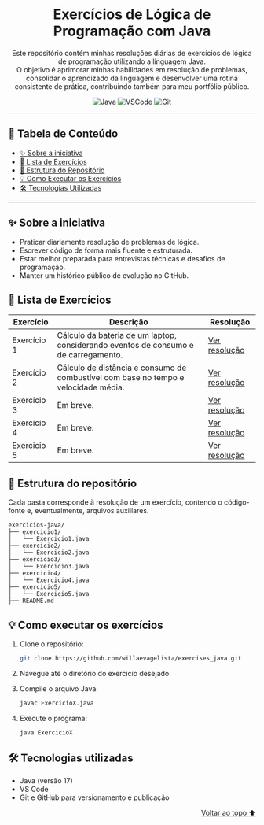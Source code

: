 <div align='center' id='topo'/>

# Exercícios de Lógica de Programação com Java

Este repositório contém minhas resoluções diárias de exercícios de lógica de programação utilizando a linguagem Java.  
O objetivo é aprimorar minhas habilidades em resolução de problemas, consolidar o aprendizado da linguagem e desenvolver uma rotina consistente de prática, contribuindo também para meu portfólio público.

</div>

<div align='center'/>

  ![Java](https://a11ybadges.com/badge?logo=java)
  ![VSCode](https://a11ybadges.com/badge?text=VSCode&badgeColor=purple)
  ![Git](https://a11ybadges.com/badge?logo=git)

</div>

******

## 📖 Tabela de Conteúdo
- [✨ Sobre a iniciativa](#sobreIniciativa)
- [📝 Lista de Exercícios](#listaDeExercicios)
- [📂 Estrutura do Repositório](#estruturaDoRepositório)
- [💡 Como Executar os Exercícios](#executarExercicios)
- [🛠️ Tecnologias Utilizadas](#tecnologiasUtilizadas)

---

<div id='sobreIniciativa'/> 
  
## ✨ Sobre a iniciativa

- Praticar diariamente resolução de problemas de lógica.
- Escrever código de forma mais fluente e estruturada.
- Estar melhor preparada para entrevistas técnicas e desafios de programação.
- Manter um histórico público de evolução no GitHub.

<div id='listaDeExercicios'/> 
  
## 📝 Lista de Exercícios

| Exercício | Descrição | Resolução |
|-----------|-----------|-----------|
| Exercício 1 | Cálculo da bateria de um laptop, considerando eventos de consumo e de carregamento. | [Ver resolução](src/javaExercicios/Exercicio1.java) |
| Exercício 2 | Cálculo de distância e consumo de combustível com base no tempo e velocidade média. | [Ver resolução](src/javaExercicios/Exercicio2.java) |
| Exercício 3 | Em breve. | [Ver resolução](src/javaExercicios/Exercicio3.java) |
| Exercicio 4 | Em breve. | [Ver resolução](src/javaExercicios/Exercicio4.java) |
| Exercicio 5 | Em breve. | [Ver resolução](src/javaExercicios/Exercicio5.java) |

<div id='estruturaDoRepositório'/> 

## 📂 Estrutura do repositório

Cada pasta corresponde à resolução de um exercício, contendo o código-fonte e, eventualmente, arquivos auxiliares.

```
exercicios-java/
├── exercicio1/
│   └── Exercicio1.java
├── exercicio2/
│   └── Exercicio2.java
├── exercicio3/
│   └── Exercicio3.java
├── exercicio4/
│   └── Exercicio4.java
├── exercicio5/
│   └── Exercicio5.java
├── README.md
```

<div id='executarExercicios'/> 

## 💡 Como executar os exercícios

1. Clone o repositório:
   ```bash
   git clone https://github.com/willaevagelista/exercises_java.git

2. Navegue até o diretório do exercício desejado.

3. Compile o arquivo Java:

   ```bash
   javac ExercicioX.java

4. Execute o programa:

   ```bash
   java ExercicioX

<div id='tecnologiasUtilizadas'/> 

## 🛠️ Tecnologias utilizadas

- Java (versão 17)
- VS Code
- Git e GitHub para versionamento e publicação

<div align='right'>
  
  [Voltar ao topo ⬆️](#topo)

</div>
